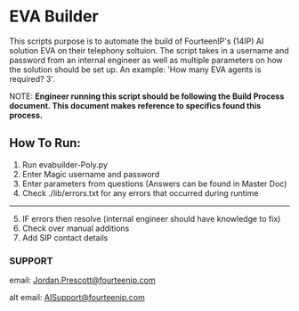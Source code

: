 # EVA Builder
This scripts purpose is to automate the build of FourteenIP's (14IP) AI solution EVA on their telephony soltuion. The script takes in a username and password from an internal engineer as well as multiple parameters on how the solution should be set up. An example: 'How many EVA agents is required? 3'.

NOTE: **Engineer running this script should be following the Build Process document. This document makes reference to specifics found this process.** 

## How To Run:
1. Run evabuilder-Poly.py
2. Enter Magic username and password
3. Enter parameters from questions (Answers can be found in Master Doc)
4. Check ./lib/errors.txt for any errors that occurred during runtime
---
5. IF errors then resolve (internal engineer should have knowledge to fix)
6. Check over manual additions
7. Add SIP contact details
### SUPPORT
email: Jordan.Prescott@fourteenip.com 

alt email: AISupport@fourteenip.com